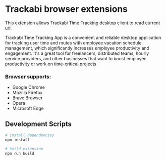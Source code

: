 # Trackabi browser extensions
This extension allows Trackabi Time Tracking desktop client to read current url.

Trackabi Time Tracking App is a convenient and reliable desktop application for tracking user time and routes with employee vacation schedule management, which significantly increases employee productivity and engagement. 
It's a great tool for freelancers, distributed teams, hourly service providers, and other businesses that want to boost employee productivity or work on time-critical projects.

### Browser supports: 
* Google Chrome
* Mozilla Firefox
* Brave Browser
* Opera
* Microsoft Edge

## Development Scripts

```bash
# install dependencies
npm install

# build extension
npm run build
```
